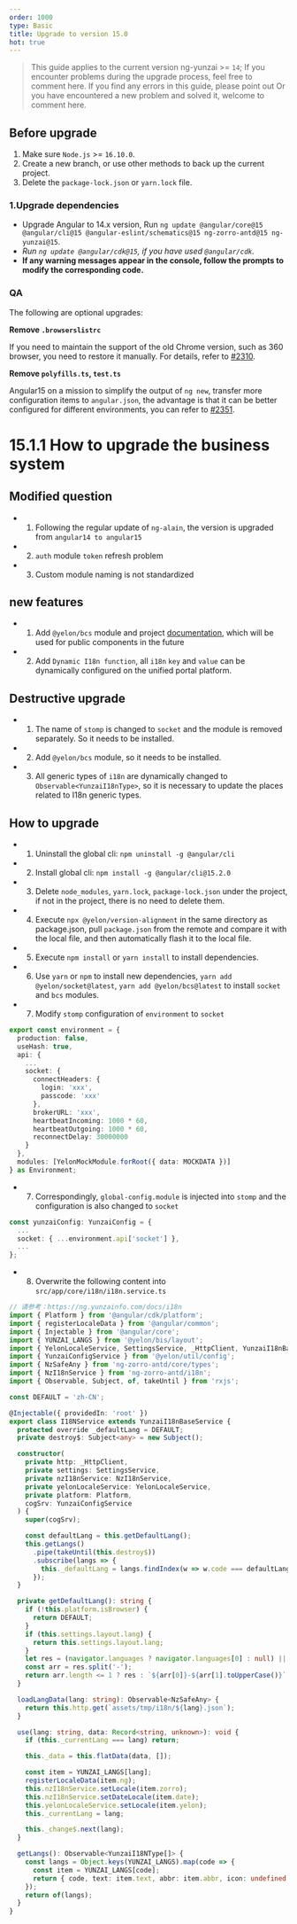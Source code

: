 ```yaml
---
order: 1000
type: Basic
title: Upgrade to version 15.0
hot: true
---
```


> This guide applies to the current version ng-yunzai >= `14`;
> If you encounter problems during the upgrade process, feel free to comment here.
> If you find any errors in this guide, please point out
> Or you have encountered a new problem and solved it, welcome to comment here.

## Before upgrade

1. Make sure `Node.js` >= `16.10.0`.
2. Create a new branch, or use other methods to back up the current project.
3. Delete the `package-lock.json` or `yarn.lock` file.

### 1.Upgrade dependencies

- Upgrade Angular to 14.x version, Run `ng update @angular/core@15 @angular/cli@15 @angular-eslint/schematics@15 ng-zorro-antd@15 ng-yunzai@15`.
- _Run `ng update @angular/cdk@15`, if you have used `@angular/cdk`._
- **If any warning messages appear in the console, follow the prompts to modify the corresponding code.**

### QA

The following are optional upgrades:

**Remove `.browserslistrc`**

If you need to maintain the support of the old Chrome version, such as 360 browser, you need to restore it manually. For details, refer to [#2310](https://github.com/hbyunzai/ng-yunzai/issues/2310#issuecomment-1299460266).

**Remove `polyfills.ts`, `test.ts`**
 
Angular15 on a mission to simplify the output of `ng new`, transfer more configuration items to `angular.json`, the advantage is that it can be better configured for different environments, you can refer to [#2351](https://github.com/hbyunzai/ng-yunzai/pull/2351).

# 15.1.1 How to upgrade the business system

## Modified question

- 1. Following the regular update of `ng-alain`, the version is upgraded from `angular14 to angular15`
- 2. `auth` module `token` refresh problem
- 3. Custom module naming is not standardized

## new features

- 1. Add `@yelon/bcs` module and project [documentation](http://ng.yunzainfo.com/bcs/yunzai-contact/zh), which will be used for public components in the future
- 2. Add `Dynamic I18n function`, all `i18n` `key` and `value` can be dynamically configured on the unified portal platform.

## Destructive upgrade

- 1. The name of `stomp` is changed to `socket` and the module is removed separately. So it needs to be installed.
- 2. Add `@yelon/bcs` module, so it needs to be installed.
- 3. All generic types of `i18n` are dynamically changed to `Observable<YunzaiI18nType>`, so it is necessary to update the places related to I18n generic types.

## How to upgrade

- 1. Uninstall the global cli: `npm uninstall -g @angular/cli`
- 2. Install global cli: `npm install -g @angular/cli@15.2.0`
- 3. Delete `node_modules`, `yarn.lock`, `package-lock.json` under the project, if not in the project, there is no need to delete them.
- 4. Execute `npx @yelon/version-alignment` in the same directory as package.json, pull `package.json` from the remote and compare it with the local file, and then automatically flash it to the local file.
- 5. Execute `npm install` or `yarn install` to install dependencies.
- 6. Use `yarn` or `npm` to install new dependencies, `yarn add @yelon/socket@latest`, `yarn add @yelon/bcs@latest` to install `socket` and `bcs` modules.
- 7. Modify `stomp` configuration of `environment` to `socket`


```ts
export const environment = {
  production: false,
  useHash: true,
  api: {
    ...
    socket: {
      connectHeaders: {
        login: 'xxx',
        passcode: 'xxx'
      },
      brokerURL: 'xxx',
      heartbeatIncoming: 1000 * 60,
      heartbeatOutgoing: 1000 * 60,
      reconnectDelay: 30000000
    }
  },
  modules: [YelonMockModule.forRoot({ data: MOCKDATA })]
} as Environment;
```

- 7. Correspondingly, `global-config.module` is injected into `stomp` and the configuration is also changed to `socket`

```ts
const yunzaiConfig: YunzaiConfig = {
  ...
  socket: { ...environment.api['socket'] },
  ...
};
```

- 8. Overwrite the following content into `src/app/core/i18n/i18n.service.ts`

```ts
// 请参考：https://ng.yunzainfo.com/docs/i18n
import { Platform } from '@angular/cdk/platform';
import { registerLocaleData } from '@angular/common';
import { Injectable } from '@angular/core';
import { YUNZAI_LANGS } from '@yelon/bis/layout';
import { YelonLocaleService, SettingsService, _HttpClient, YunzaiI18nBaseService, YunzaiI18NType } from '@yelon/theme';
import { YunzaiConfigService } from '@yelon/util/config';
import { NzSafeAny } from 'ng-zorro-antd/core/types';
import { NzI18nService } from 'ng-zorro-antd/i18n';
import { Observable, Subject, of, takeUntil } from 'rxjs';

const DEFAULT = 'zh-CN';

@Injectable({ providedIn: 'root' })
export class I18NService extends YunzaiI18nBaseService {
  protected override _defaultLang = DEFAULT;
  private destroy$: Subject<any> = new Subject();

  constructor(
    private http: _HttpClient,
    private settings: SettingsService,
    private nzI18nService: NzI18nService,
    private yelonLocaleService: YelonLocaleService,
    private platform: Platform,
    cogSrv: YunzaiConfigService
  ) {
    super(cogSrv);

    const defaultLang = this.getDefaultLang();
    this.getLangs()
      .pipe(takeUntil(this.destroy$))
      .subscribe(langs => {
        this._defaultLang = langs.findIndex(w => w.code === defaultLang) === -1 ? DEFAULT : defaultLang;
      });
  }

  private getDefaultLang(): string {
    if (!this.platform.isBrowser) {
      return DEFAULT;
    }
    if (this.settings.layout.lang) {
      return this.settings.layout.lang;
    }
    let res = (navigator.languages ? navigator.languages[0] : null) || navigator.language;
    const arr = res.split('-');
    return arr.length <= 1 ? res : `${arr[0]}-${arr[1].toUpperCase()}`;
  }

  loadLangData(lang: string): Observable<NzSafeAny> {
    return this.http.get(`assets/tmp/i18n/${lang}.json`);
  }

  use(lang: string, data: Record<string, unknown>): void {
    if (this._currentLang === lang) return;

    this._data = this.flatData(data, []);

    const item = YUNZAI_LANGS[lang];
    registerLocaleData(item.ng);
    this.nzI18nService.setLocale(item.zorro);
    this.nzI18nService.setDateLocale(item.date);
    this.yelonLocaleService.setLocale(item.yelon);
    this._currentLang = lang;

    this._change$.next(lang);
  }

  getLangs(): Observable<YunzaiI18NType[]> {
    const langs = Object.keys(YUNZAI_LANGS).map(code => {
      const item = YUNZAI_LANGS[code];
      return { code, text: item.text, abbr: item.abbr, icon: undefined };
    });
    return of(langs);
  }
}
```
